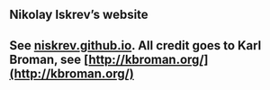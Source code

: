 ## Nikolay Iskrev&rsquo;s website

See [niskrev.github.io](http://niskrev.github.io).
All credit goes to Karl Broman, see [http://kbroman.org/](http://kbroman.org/)
---
